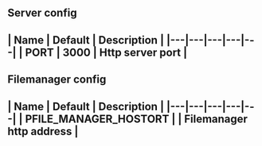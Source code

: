 ## Server config
| Name  | Default  | Description  |
|---|---|---|---|---|
| PORT  | 3000  | Http server port  |
---

## Filemanager config
| Name  | Default  | Description  |
|---|---|---|---|---|
| PFILE_MANAGER_HOSTORT  |  | Filemanager http address  |
---
